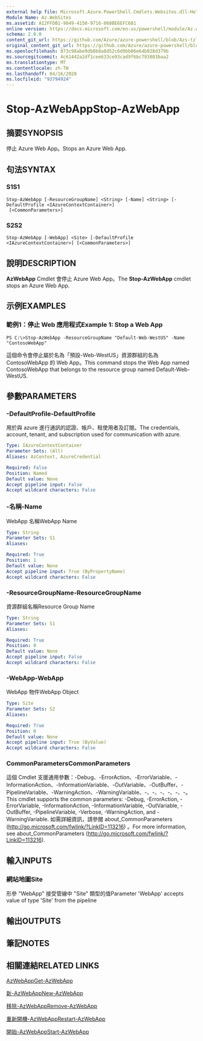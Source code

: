```yaml
---
external help file: Microsoft.Azure.PowerShell.Cmdlets.Websites.dll-Help.xml
Module Name: Az.WebSites
ms.assetid: A12FFDB1-9849-4150-9716-068BE6EFC681
online version: https://docs.microsoft.com/en-us/powershell/module/Az.websites/stop-Azwebapp
schema: 2.0.0
content_git_url: https://github.com/Azure/azure-powershell/blob/Azs-tzl/src/Websites/Websites/help/Stop-AzWebApp.md
original_content_git_url: https://github.com/Azure/azure-powershell/blob/Azs-tzl/src/Websites/Websites/help/Stop-AzWebApp.md
ms.openlocfilehash: 073c98abe9db8b8a8d52c6d9bb06e64b028d379b
ms.sourcegitcommit: 4c61442a2df1cee633ce93cad9f6bc793803baa2
ms.translationtype: MT
ms.contentlocale: zh-TW
ms.lasthandoff: 04/16/2020
ms.locfileid: "93794924"
---
```

# <span data-ttu-id="64599-101">Stop-AzWebApp</span><span class="sxs-lookup"><span data-stu-id="64599-101">Stop-AzWebApp</span></span>

## <span data-ttu-id="64599-102">摘要</span><span class="sxs-lookup"><span data-stu-id="64599-102">SYNOPSIS</span></span>
<span data-ttu-id="64599-103">停止 Azure Web App。</span><span class="sxs-lookup"><span data-stu-id="64599-103">Stops an Azure Web App.</span></span>

## <span data-ttu-id="64599-104">句法</span><span class="sxs-lookup"><span data-stu-id="64599-104">SYNTAX</span></span>

### <span data-ttu-id="64599-105">S1</span><span class="sxs-lookup"><span data-stu-id="64599-105">S1</span></span>
```
Stop-AzWebApp [-ResourceGroupName] <String> [-Name] <String> [-DefaultProfile <IAzureContextContainer>]
 [<CommonParameters>]
```

### <span data-ttu-id="64599-106">S2</span><span class="sxs-lookup"><span data-stu-id="64599-106">S2</span></span>
```
Stop-AzWebApp [-WebApp] <Site> [-DefaultProfile <IAzureContextContainer>] [<CommonParameters>]
```

## <span data-ttu-id="64599-107">說明</span><span class="sxs-lookup"><span data-stu-id="64599-107">DESCRIPTION</span></span>
<span data-ttu-id="64599-108">**AzWebApp** Cmdlet 會停止 Azure Web App。</span><span class="sxs-lookup"><span data-stu-id="64599-108">The **Stop-AzWebApp** cmdlet stops an Azure Web App.</span></span>

## <span data-ttu-id="64599-109">示例</span><span class="sxs-lookup"><span data-stu-id="64599-109">EXAMPLES</span></span>

### <span data-ttu-id="64599-110">範例1：停止 Web 應用程式</span><span class="sxs-lookup"><span data-stu-id="64599-110">Example 1: Stop a Web App</span></span>
```
PS C:\>Stop-AzWebApp -ResourceGroupName "Default-Web-WestUS" -Name "ContosoWebApp"
```

<span data-ttu-id="64599-111">這個命令會停止屬於名為「預設-Web-WestUS」資源群組的名為 ContosoWebApp 的 Web App。</span><span class="sxs-lookup"><span data-stu-id="64599-111">This command stops the Web App named ContosoWebApp that belongs to the resource group named Default-Web-WestUS.</span></span>

## <span data-ttu-id="64599-112">參數</span><span class="sxs-lookup"><span data-stu-id="64599-112">PARAMETERS</span></span>

### <span data-ttu-id="64599-113">-DefaultProfile</span><span class="sxs-lookup"><span data-stu-id="64599-113">-DefaultProfile</span></span>
<span data-ttu-id="64599-114">用於與 azure 進行通訊的認證、帳戶、租使用者及訂閱。</span><span class="sxs-lookup"><span data-stu-id="64599-114">The credentials, account, tenant, and subscription used for communication with azure.</span></span>

```yaml
Type: IAzureContextContainer
Parameter Sets: (All)
Aliases: AzContext, AzureCredential

Required: False
Position: Named
Default value: None
Accept pipeline input: False
Accept wildcard characters: False
```

### <span data-ttu-id="64599-115">-名稱</span><span class="sxs-lookup"><span data-stu-id="64599-115">-Name</span></span>
<span data-ttu-id="64599-116">WebApp 名稱</span><span class="sxs-lookup"><span data-stu-id="64599-116">WebApp Name</span></span>

```yaml
Type: String
Parameter Sets: S1
Aliases: 

Required: True
Position: 1
Default value: None
Accept pipeline input: True (ByPropertyName)
Accept wildcard characters: False
```

### <span data-ttu-id="64599-117">-ResourceGroupName</span><span class="sxs-lookup"><span data-stu-id="64599-117">-ResourceGroupName</span></span>
<span data-ttu-id="64599-118">資源群組名稱</span><span class="sxs-lookup"><span data-stu-id="64599-118">Resource Group Name</span></span>

```yaml
Type: String
Parameter Sets: S1
Aliases: 

Required: True
Position: 0
Default value: None
Accept pipeline input: False
Accept wildcard characters: False
```

### <span data-ttu-id="64599-119">-WebApp</span><span class="sxs-lookup"><span data-stu-id="64599-119">-WebApp</span></span>
<span data-ttu-id="64599-120">WebApp 物件</span><span class="sxs-lookup"><span data-stu-id="64599-120">WebApp Object</span></span>

```yaml
Type: Site
Parameter Sets: S2
Aliases: 

Required: True
Position: 0
Default value: None
Accept pipeline input: True (ByValue)
Accept wildcard characters: False
```

### <span data-ttu-id="64599-121">CommonParameters</span><span class="sxs-lookup"><span data-stu-id="64599-121">CommonParameters</span></span>
<span data-ttu-id="64599-122">這個 Cmdlet 支援通用參數：-Debug、-ErrorAction、-ErrorVariable、-InformationAction、-InformationVariable、-OutVariable、-OutBuffer、-PipelineVariable、-WarningAction、-WarningVariable、-、-、-、-、-、-。</span><span class="sxs-lookup"><span data-stu-id="64599-122">This cmdlet supports the common parameters: -Debug, -ErrorAction, -ErrorVariable, -InformationAction, -InformationVariable, -OutVariable, -OutBuffer, -PipelineVariable, -Verbose, -WarningAction, and -WarningVariable.</span></span> <span data-ttu-id="64599-123">如需詳細資訊，請參閱 about_CommonParameters (http://go.microsoft.com/fwlink/?LinkID=113216) 。</span><span class="sxs-lookup"><span data-stu-id="64599-123">For more information, see about_CommonParameters (http://go.microsoft.com/fwlink/?LinkID=113216).</span></span>

## <span data-ttu-id="64599-124">輸入</span><span class="sxs-lookup"><span data-stu-id="64599-124">INPUTS</span></span>

### <span data-ttu-id="64599-125">網站地圖</span><span class="sxs-lookup"><span data-stu-id="64599-125">Site</span></span>
<span data-ttu-id="64599-126">形參 "WebApp" 接受管線中 "Site" 類型的值</span><span class="sxs-lookup"><span data-stu-id="64599-126">Parameter 'WebApp' accepts value of type 'Site' from the pipeline</span></span>

## <span data-ttu-id="64599-127">輸出</span><span class="sxs-lookup"><span data-stu-id="64599-127">OUTPUTS</span></span>

## <span data-ttu-id="64599-128">筆記</span><span class="sxs-lookup"><span data-stu-id="64599-128">NOTES</span></span>

## <span data-ttu-id="64599-129">相關連結</span><span class="sxs-lookup"><span data-stu-id="64599-129">RELATED LINKS</span></span>

[<span data-ttu-id="64599-130">AzWebApp</span><span class="sxs-lookup"><span data-stu-id="64599-130">Get-AzWebApp</span></span>](./Get-AzWebApp.md)

[<span data-ttu-id="64599-131">新-AzWebApp</span><span class="sxs-lookup"><span data-stu-id="64599-131">New-AzWebApp</span></span>](./New-AzWebApp.md)

[<span data-ttu-id="64599-132">移除-AzWebApp</span><span class="sxs-lookup"><span data-stu-id="64599-132">Remove-AzWebApp</span></span>](./Remove-AzWebApp.md)

[<span data-ttu-id="64599-133">重新開機-AzWebApp</span><span class="sxs-lookup"><span data-stu-id="64599-133">Restart-AzWebApp</span></span>](./Restart-AzWebApp.md)

[<span data-ttu-id="64599-134">開始-AzWebApp</span><span class="sxs-lookup"><span data-stu-id="64599-134">Start-AzWebApp</span></span>](./Start-AzWebApp.md)


